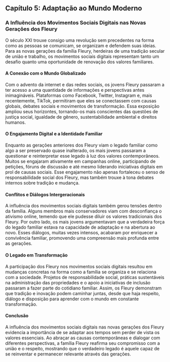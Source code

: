 
## Capítulo 5: Adaptação ao Mundo Moderno

### A Influência dos Movimentos Sociais Digitais nas Novas Gerações dos Fleury

O século XXI trouxe consigo uma revolução sem precedentes na forma como as pessoas se comunicam, se organizam e defendem suas ideias. Para as novas gerações da família Fleury, herdeiras de uma tradição secular de união e trabalho, os movimentos sociais digitais representam tanto um desafio quanto uma oportunidade de renovação dos valores familiares.

#### A Conexão com o Mundo Globalizado

Com o advento da internet e das redes sociais, os jovens Fleury passaram a ter acesso a uma quantidade de informações e perspectivas antes inimagináveis. Plataformas como Facebook, Twitter, Instagram e, mais recentemente, TikTok, permitiram que eles se conectassem com causas globais, debates sociais e movimentos de transformação. Essa exposição ampliou seus horizontes, tornando-os mais conscientes das questões de justiça social, igualdade de gênero, sustentabilidade ambiental e direitos humanos.

#### O Engajamento Digital e a Identidade Familiar

Enquanto as gerações anteriores dos Fleury viam o legado familiar como algo a ser preservado quase inalterado, os mais jovens passaram a questionar e reinterpretar esse legado à luz dos valores contemporâneos. Muitos se engajaram ativamente em campanhas online, participando de petições, fóruns de discussão e até mesmo liderando iniciativas digitais em prol de causas sociais. Esse engajamento não apenas fortaleceu o senso de responsabilidade social dos Fleury, mas também trouxe à tona debates internos sobre tradição e mudança.

#### Conflitos e Diálogos Intergeracionais

A influência dos movimentos sociais digitais também gerou tensões dentro da família. Alguns membros mais conservadores viam com desconfiança o ativismo online, temendo que ele pudesse diluir os valores tradicionais dos Fleury. Por outro lado, os mais jovens argumentavam que a verdadeira força do legado familiar estava na capacidade de adaptação e na abertura ao novo. Esses diálogos, muitas vezes intensos, acabaram por enriquecer a convivência familiar, promovendo uma compreensão mais profunda entre as gerações.

#### O Legado em Transformação

A participação dos Fleury nos movimentos sociais digitais resultou em mudanças concretas na forma como a família se organiza e se relaciona com a sociedade. Projetos de responsabilidade social, práticas sustentáveis na administração das propriedades e o apoio a iniciativas de inclusão passaram a fazer parte do cotidiano familiar. Assim, os Fleury demonstram que tradição e inovação podem caminhar juntas, desde que haja respeito, diálogo e disposição para aprender com o mundo em constante transformação.

#### Conclusão

A influência dos movimentos sociais digitais nas novas gerações dos Fleury evidencia a importância de se adaptar aos tempos sem perder de vista os valores essenciais. Ao abraçar as causas contemporâneas e dialogar com diferentes perspectivas, a família Fleury reafirma seu compromisso com a união e o respeito, mostrando que o verdadeiro legado é aquele capaz de se reinventar e permanecer relevante através das gerações.
```
